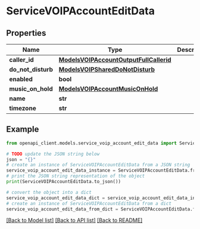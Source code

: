 # ServiceVOIPAccountEditData


## Properties

Name | Type | Description | Notes
------------ | ------------- | ------------- | -------------
**caller_id** | [**ModelsVOIPAccountOutputFullCallerid**](ModelsVOIPAccountOutputFullCallerid.md) |  | [optional] 
**do_not_disturb** | [**ModelsVOIPSharedDoNotDisturb**](ModelsVOIPSharedDoNotDisturb.md) |  | [optional] 
**enabled** | **bool** |  | [optional] 
**music_on_hold** | [**ModelsVOIPAccountMusicOnHold**](ModelsVOIPAccountMusicOnHold.md) |  | [optional] 
**name** | **str** |  | 
**timezone** | **str** |  | 

## Example

```python
from openapi_client.models.service_voip_account_edit_data import ServiceVOIPAccountEditData

# TODO update the JSON string below
json = "{}"
# create an instance of ServiceVOIPAccountEditData from a JSON string
service_voip_account_edit_data_instance = ServiceVOIPAccountEditData.from_json(json)
# print the JSON string representation of the object
print(ServiceVOIPAccountEditData.to_json())

# convert the object into a dict
service_voip_account_edit_data_dict = service_voip_account_edit_data_instance.to_dict()
# create an instance of ServiceVOIPAccountEditData from a dict
service_voip_account_edit_data_from_dict = ServiceVOIPAccountEditData.from_dict(service_voip_account_edit_data_dict)
```
[[Back to Model list]](../README.md#documentation-for-models) [[Back to API list]](../README.md#documentation-for-api-endpoints) [[Back to README]](../README.md)



